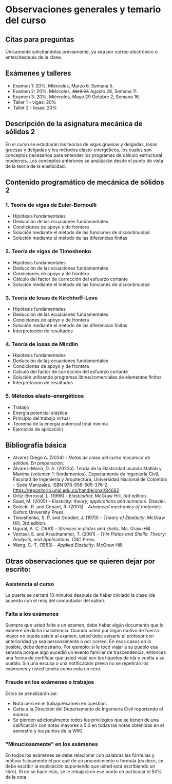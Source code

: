 # Observaciones generales y temario del curso

## Citas para preguntas
Únicamente solicitándolas previamente, ya sea por correo electrónico o antes/después de la clase.

## Exámenes y talleres
* Examen 1: 20%. Miércoles, Marzo 6, Semana 5.
* Examen 2: 20%. Miércoles, ~~Abril 24~~ Agosto 28, Semana 11.
* Examen 3: 20%. Miércoles, ~~Mayo 29~~ Octubre 2, Semana 16.
* Taller 1 - vigas: 20%
* Taller 2 - losas: 20%

## Descripción de la asignatura mecánica de sólidos 2
En el curso se estudiarán las teorías de vigas gruesas y delgadas, losas gruesas y delgadas y los métodos elasto-energéticos, los cuales son conceptos necesarios para entender los programas de cálculo estructural modernos. Los conceptos anteriores se analizarán desde el punto de vista de la teoría de la elasticidad.

## Contenido programático de mecánica de sólidos 2

### 1. Teoría de vigas de Euler-Bernoulli
* Hipótesis fundamentales
* Deducción de las ecuaciones fundamentales
* Condiciones de apoyo y de frontera
* Solución mediante el método de las funciones de discontinuidad
* Solución mediante el método de las diferencias finitas
					
### 2. Teoría de vigas de Timoshenko
* Hipótesis fundamentales
* Deducción de las ecuaciones fundamentales
* Condiciones de apoyo y de frontera
* Cálculo del factor de corrección del esfuerzo cortante
* Solución mediante el método de las funciones de discontinuidad
					
### 3. Teoría de losas de Kirchhoff-Love
* Hipótesis fundamentales
* Deducción de las ecuaciones fundamentales
* Condiciones de apoyo y de frontera
* Solución mediante el método de las diferencias finitas
* Interpretación de resultados
					
### 4. Teoría de losas de Mindlin
* Hipótesis fundamentales
* Deducción de las ecuaciones fundamentales
* Condiciones de apoyo y de frontera
* Cálculo del factor de corrección del esfuerzo cortante
* Solución utilizando programas libres/comerciales de elementos finitos
* Interpretación de resultados
					
### 5. Métodos elasto-energéticos
* Trabajo
* Energía potencial elástica
* Principio del trabajo virtual
* Teorema de la energía potencial total mínima
* Ejercicios de aplicación


## Bibliografía básica
* Alvarez Diego A. (2024) - *Notas de clase del curso mecánica de sólidos*. En preparación.
* Álvarez-Marín, D. A. (2023a). Teoría de la Elasticidad usando Matlab y Maxima (volumen 1: fundamentos). Departamento de Ingeniería Civil, Facultad de Ingeniería y Arquitectura, Universidad Nacional de Colombia - Sede Manizales. ISBN 978-958-505-376-2. https://repositorio.unal.edu.co/handle/unal/84682
* Ortiz-Berrocal, L. (1998) - *Elasticidad*. McGraw Hill, 3rd edition.
* Saad, M. (2005) - *Elasticity: theory, applications and numerics*. Elsevier.
* Solecki, R. and Conant, R. (2003) - *Advanced mechanics of materials*. Oxford University Press.
* Timoshenko, S. P. and Goodier, J. (1970) - *Theory of Elasticity*. McGraw Hill, 3rd edition.
* Ugural, A. C. (1981) - *Stresses in plates and shells*. Mc. Graw-Hill.
* Ventsel, E. and Krauthammer, T. (2001) - *Thin Plates and Shells: Theory: Analysis, and Applications*. CRC Press.
* Wang, C.-T. (1953) - *Applied Elasticity*. McGraw Hill.



## Otras observaciones que se quieren dejar por escrito:
### Asistencia al curso
La puerta se cerrará 10 minutos después de haber iniciado la clase (de acuerdo con el reloj del computador del salón).

### Falta a los exámenes
Siempre que usted falte a un examen, debe haber algún documento que lo exonere de dicha inasistencia. Cuando usted por algún motivo de fuerza mayor no pueda asistir al examen, usted debe avisarle al profesor con anterioridad ya sea personalmente o por correo. En esos casos en lo posible, debe demostrarlo. Por ejemplo: si le tocó viajar a su pueblo esa semana porque algo sucedió un evento familiar de trascendencia, entonces una forma de certificar que usted viajó son los tiquetes de ida y vuelta a su pueblo. Sin una excusa o una notificación previa no se repetirán los exámenes y usted tendrá como nota un cero.

### Fraude en los exámenes o trabajos
Estos se penalizarán así:

* Nota cero en el trabajo/examen en cuestión.
* Carta a la Dirección del Departamento de Ingeniería Civil reportando el suceso.
* Se pierden adicionalmente todos los privilegios que se tienen de una calificación con notas mayores a 5.0 en todas las notas obtenidas en el semestre y los puntos de la WIKI.

### "Minuciosamente" en los exámenes
En todos los exámenes se debe relacionar con palabras las fórmulas y motivar físicamente el por qué de un procedimiento o fórmula (es decir, se debe escribir la explicación suponiendo que usted está escribiendo un libro). Si no se hace esto, se le rebajará en ese punto en particular el 50% de la nota.
